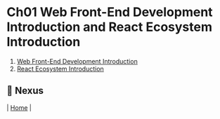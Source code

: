 # Ch01 Web Front-End Development Introduction and React Ecosystem Introduction

1. [Web Front-End Development Introduction](https://github.com/sycherng/reactjs101/blob/en-US/Ch01/front-end-introduction.md)
2. [React Ecosystem Introduction](https://github.com/sycherng/reactjs101/blob/en-US/Ch01/react-ecosystem-introduction.md)

## :door: Nexus
| [Home](https://github.com/sycherng/reactjs101/tree/en-US) |
